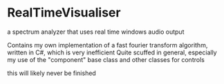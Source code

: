 # RealTimeVisualiser
a spectrum analyzer that uses real time windows audio output

Contains my own implementation of a fast fourier transform algorithm, written in C#, which is very inefficient
Quite scuffed in general, especially my use of the "component" base class and other classes for controls

this will likely never be finished
